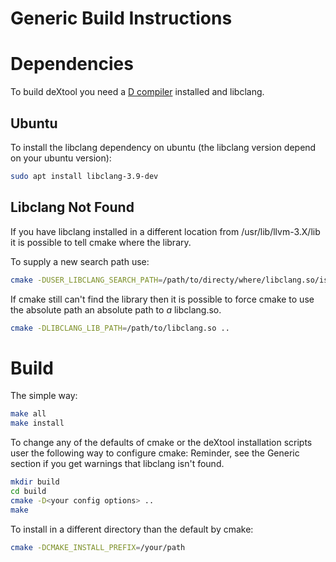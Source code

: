 # Generic Build Instructions

# Dependencies
To build deXtool you need a [D compiler] installed and libclang.

## Ubuntu

To install the libclang dependency on ubuntu (the libclang version depend on
your ubuntu version):
```sh
sudo apt install libclang-3.9-dev
```

## Libclang Not Found

If you have libclang installed in a different location from
/usr/lib/llvm-3.X/lib it is possible to tell cmake where the library.

To supply a new search path use:
```sh
cmake -DUSER_LIBCLANG_SEARCH_PATH=/path/to/directy/where/libclang.so/is ..
```

If cmake still can't find the library then it is possible to force cmake to use
the absolute path an absolute path to _a_ libclang.so.
```sh
cmake -DLIBCLANG_LIB_PATH=/path/to/libclang.so ..
```

# Build

The simple way:
```sh
make all
make install
```

To change any of the defaults of cmake or the deXtool installation scripts user the following way to configure cmake:
Reminder, see the Generic section if you get warnings that libclang isn't
found.

```bash
mkdir build
cd build
cmake -D<your config options> ..
make
```

To install in a different directory than the default by cmake:
```sh
cmake -DCMAKE_INSTALL_PREFIX=/your/path
```

[D compiler]: <https://dlang.org/download.html>
